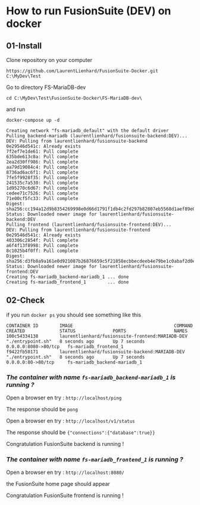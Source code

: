 # How to run FusionSuite (DEV) on docker

## 01-Install

Clone repository on your computer

```https://github.com/LaurentLienhard/FusionSuite-Docker.git C:\MyDev\Test```

Go to directory FS-MariaDB-dev

```cd C:\MyDev\Test\FusionSuite-Docker\FS-MariaDB-dev\```

and run

```docker-compose up -d```

```console
Creating network "fs-mariadb_default" with the default driver
Pulling backend-mariadb (laurentlienhard/fusionsuite-backend:DEV)...
DEV: Pulling from laurentlienhard/fusionsuite-backend
0e29546d541c: Already exists
7f2ef7e1de61: Pull complete
635bde613c0a: Pull complete
2ea2d30ff986: Pull complete
aa79d19084c4: Pull complete
8736ad6ac6f1: Pull complete
7fe5f9928f35: Pull complete
241535c7a530: Pull complete
1d95270c6d67: Pull complete
cedee71c7526: Pull complete
71e00cf5fc33: Pull complete
Digest: sha256:cc194a12d9b8354269998e0d66d1791f1db4c2fd297b82807eb5568d1aef89e0
Status: Downloaded newer image for laurentlienhard/fusionsuite-backend:DEV
Pulling frontend (laurentlienhard/fusionsuite-frontend:DEV)...
DEV: Pulling from laurentlienhard/fusionsuite-frontend
0e29546d541c: Already exists
403306c2854f: Pull complete
a6f4f13f8998: Pull complete
8c1025b4f0ff: Pull complete
Digest: sha256:d3fb8a9a161e0d921087b26876659c5f21858ecbbecdeeb4e79be1c0abaf2d0e
Status: Downloaded newer image for laurentlienhard/fusionsuite-frontend:DEV
Creating fs-mariadb_backend-mariadb_1 ... done
Creating fs-mariadb_frontend_1        ... done
```

## 02-Check

if you run ```docker ps``` you should see something like this

```text
CONTAINER ID        IMAGE                                      COMMAND             CREATED             STATUS              PORTS                  NAMES
100c54334138        laurentlienhard/fusionsuite-frontend:MARIADB-DEV   "./entrypoint.sh"   8 seconds ago       Up 7 seconds        0.0.0.0:8080->80/tcp   fs-mariadb_frontend_1
f9422fb50171        laurentlienhard/fusionsuite-backend:MARIADB-DEV    "./entrypoint.sh"   8 seconds ago       Up 7 seconds        0.0.0.0:80->80/tcp     fs-mariadb_backend-mariadb_1
 ```

 ### _The container with name ```fs-mariadb_backend-mariadb_1``` is running ?_

 Open a browser en try : ```http://localhost/ping```

 The response should be ```pong```

 Open a browser en try : ```http://localhost/v1/status```

 The response should be ```{"connections":{"database":true}}```

 Congratulation FusionSuite backend is running !
 
 ### _The container with name ```fs-mariadb_frontend_1``` is running ?_
  
 Open a browser en try : ```http://localhost:8080/```
 
 the FusionSuite home page should appear
 
 Congratulation FusionSuite frontend is running !

